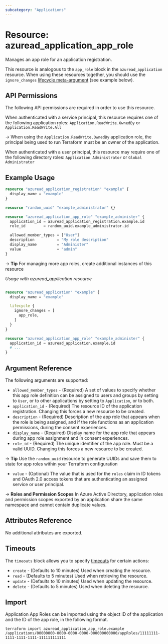 ```yaml
---
subcategory: "Applications"
---
```


# Resource: azuread_application_app_role

Manages an app role for an application registration.

This resource is analogous to the `app_role` block in the `azuread_application` resource. When using these resources together, you should use the `ignore_changes` [lifecycle meta-argument](https://developer.hashicorp.com/terraform/language/meta-arguments/lifecycle) (see example below).

## API Permissions

The following API permissions are required in order to use this resource.

When authenticated with a service principal, this resource requires one of the following application roles: `Application.ReadWrite.OwnedBy` or `Application.ReadWrite.All`

-> When using the `Application.ReadWrite.OwnedBy` application role, the principal being used to run Terraform must be an owner of the application.

When authenticated with a user principal, this resource may require one of the following directory roles: `Application Administrator` or `Global Administrator`

## Example Usage

```terraform
resource "azuread_application_registration" "example" {
  display_name = "example"
}

resource "random_uuid" "example_administrator" {}

resource "azuread_application_app_role" "example_administer" {
  application_id = azuread_application_registration.example.id
  role_id        = random_uuid.example_administrator.id

  allowed_member_types = ["User"]
  description          = "My role description"
  display_name         = "Administer"
  value                = "admin"
}
```

-> **Tip** For managing more app roles, create additional instances of this resource

*Usage with azuread_application resource*

```terraform

resource "azuread_application" "example" {
  display_name = "example"

  lifecycle {
    ignore_changes = [
      app_role,
    ]
  }
}

resource "azuread_application_app_role" "example_administer" {
  application_id = azuread_application.example.id
  # ...
}
```

## Argument Reference

The following arguments are supported:

* `allowed_member_types` - (Required) A set of values to specify whether this app role definition can be assigned to users and groups by setting to `User`, or to other applications by setting to `Application`, or to both.
* `application_id` - (Required) The resource ID of the application registration. Changing this forces a new resource to be created.
* `description` - (Required) Description of the app role that appears when the role is being assigned, and if the role functions as an application permissions, during the consent experiences.
* `display_name` - (Required) Display name for the app role that appears during app role assignment and in consent experiences.
* `role_id` - (Required) The unique identifier of the app role. Must be a valid UUID. Changing this forces a new resource to be created.

-> **Tip** Use the `random_uuid` resource to generate UUIDs and save them to state for app roles within your Terraform configuration

* `value` - (Optional) The value that is used for the `roles` claim in ID tokens and OAuth 2.0 access tokens that are authenticating an assigned service or user principal.

-> **Roles and Permission Scopes** In Azure Active Directory, application roles and permission scopes exported by an application share the same namespace and cannot contain duplicate values.

## Attributes Reference

No additional attributes are exported.

## Timeouts

The `timeouts` block allows you to specify [timeouts](https://www.terraform.io/language/resources/syntax#operation-timeouts) for certain actions:

* `create` - (Defaults to 10 minutes) Used when creating the resource.
* `read` - (Defaults to 5 minutes) Used when retrieving the resource.
* `update` - (Defaults to 10 minutes) Used when updating the resource.
* `delete` - (Defaults to 5 minutes) Used when deleting the resource.

## Import

Application App Roles can be imported using the object ID of the application and the ID of the app role, in the following format.

```shell
terraform import azuread_application_app_role.example /applications/00000000-0000-0000-0000-000000000000/appRoles/11111111-1111-1111-1111-111111111111
```
